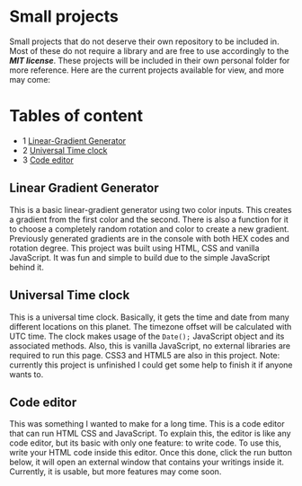 # Small projects
Small projects that do not deserve their own repository to be included in. Most of these do not require a library and are free to use accordingly to the ***MIT license***. These projects will be included in their own personal folder for more reference. Here are the current projects available for view, and more may come: 

# Tables of content 
* 1 [Linear-Gradient Generator](#linear-gradient-generator)
* 2 [Universal Time clock](#Universal-Time-clock)
* 3 [Code editor](#Code-editor)

## Linear Gradient Generator
This is a basic linear-gradient generator using two color inputs. This creates a gradient from the first color and the second. There is also a function for it to choose a completely random rotation and color to create a new gradient. Previously generated gradients are in the console with both HEX codes and rotation degree. This project was built using HTML, CSS and vanilla JavaScript. It was fun and simple to build due to the simple JavaScript behind it.

## Universal Time clock
This is a universal time clock. Basically, it gets the time and date from many different locations on this planet. The timezone offset will be calculated with UTC time. The clock makes usage of the `Date();` JavaScript object and its associated methods. Also, this is vanilla JavaScript, no external libraries are required to run this page. CSS3 and HTML5 are also in this project. Note: currently this project is unfinished I could get some help to finish it if anyone wants to. 

## Code editor
This was something I wanted to make for a long time. This is a code editor that can run HTML CSS and JavaScript. To explain this, the editor is like any code editor, but its basic with only one feature: to write code. To use this, write your HTML code inside this editor. Once this done, click the run button below, it will open an external window that contains your writings inside it. Currently, it is usable, but more features may come soon. 
